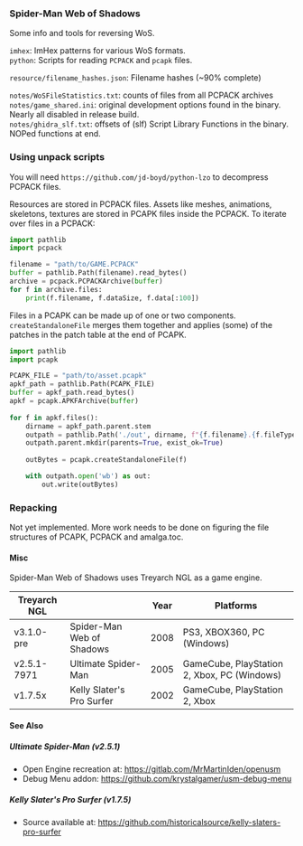 ### Spider-Man Web of Shadows

Some info and tools for reversing WoS.

`imhex`:
ImHex patterns for various WoS formats.  
`python`:
Scripts for reading `PCPACK` and `pcapk` files.  

`resource/filename_hashes.json`:
Filename hashes (~90% complete) 
 
`notes/WoSFileStatistics.txt`:
 counts of files from all PCPACK archives
`notes/game_shared.ini`:
 original development options found in the binary. Nearly all disabled in release build.  
`notes/ghidra_slf.txt`:
 offsets of (slf) Script Library Functions in the binary. NOPed functions at end.

### Using unpack scripts

You will need `https://github.com/jd-boyd/python-lzo` to decompress PCPACK files.

Resources are stored in PCPACK files. Assets like meshes, animations, skeletons, textures are stored in PCAPK files inside the PCPACK.
To iterate over files in a PCPACK:
```Python
import pathlib
import pcpack

filename = "path/to/GAME.PCPACK"
buffer = pathlib.Path(filename).read_bytes()
archive = pcpack.PCPACKArchive(buffer)
for f in archive.files:    
    print(f.filename, f.dataSize, f.data[:100])
``` 


Files in a PCAPK can be made up of one or two components.
`createStandaloneFile` merges them together and applies (some) of the patches in the patch table at the end of PCAPK.
```Python
import pathlib
import pcapk

PCAPK_FILE = "path/to/asset.pcapk"
apkf_path = pathlib.Path(PCAPK_FILE)
buffer = apkf_path.read_bytes()
apkf = pcapk.APKFArchive(buffer)
    
for f in apkf.files():
    dirname = apkf_path.parent.stem
    outpath = pathlib.Path('./out', dirname, f"{f.filename}.{f.fileType.lower()}")
    outpath.parent.mkdir(parents=True, exist_ok=True)
            
    outBytes = pcapk.createStandaloneFile(f)

    with outpath.open('wb') as out:
        out.write(outBytes)
``` 




### Repacking

Not yet implemented. More work needs to be done on figuring the file structures of PCAPK, PCPACK and amalga.toc.


#### Misc

Spider-Man Web of Shadows uses Treyarch NGL as a game engine.


| Treyarch NGL  |            | Year | Platforms        |
|----------|------------|------|------------------|
| v3.1.0-pre  |    Spider-Man Web of Shadows          | 2008 | PS3, XBOX360, PC (Windows)         |
| v2.5.1-7971   |      Ultimate Spider-Man     <br>    | 2005 | GameCube, PlayStation 2, Xbox, PC (Windows) |
| v1.7.5x   |      Kelly Slater's Pro Surfer        | 2002 | GameCube, PlayStation 2, Xbox |

#### See Also

##### Ultimate Spider-Man (v2.5.1)
- Open Engine recreation at: https://gitlab.com/MrMartinIden/openusm
- Debug Menu addon: https://github.com/krystalgamer/usm-debug-menu

##### Kelly Slater's Pro Surfer (v1.7.5)
- Source available at: https://github.com/historicalsource/kelly-slaters-pro-surfer

